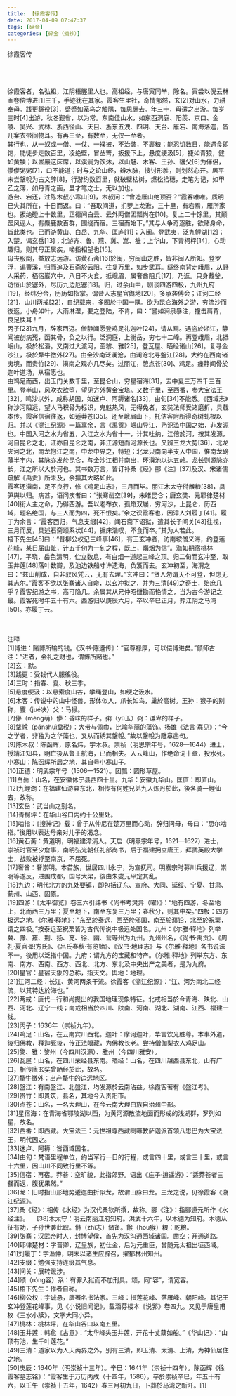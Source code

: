 ```yaml
---
title: 【徐霞客传】
date: 2017-04-09 07:47:37
tags: [碎金]
categories: [碎金（摘抄）]
---
```


<p dir="ltr"  >徐霞客传<br /><br /><br /><br /></p> 
<p dir="ltr"  >徐霞客者，名弘祖，江阴梧塍里人也。高祖经，与唐寅同举，除名。寅尝以倪云林画卷偿博进[1]三千，手迹犹在其家。霞客生里社，奇情郁然，玄[2]对山水，力耕奉母。践更繇役[3]，蹙蹙如笼鸟之触隅，每思颺去。年三十，母遣之出游。每岁三时[4]出游，秋冬觐省，以为常。东南佳山水，如东西洞庭、阳羡、京口、金陵、吴兴、武林、浙西径山、天目、浙东五洩、四明、天台、雁宕、南海落迦，皆几案衣带间物耳。有再三至，有数至，无仅一至者。<br />其行也，从一奴或一僧、一仗、一襆被，不治装，不裹粮；能忍饥数日，能遇食即饱，能徒步走数百里，凌绝壁，冒丛箐，扳援下上，悬度绠汲[5]，捷如青猿，健如黄犊；以崟巖这床席，以溪涧为饮沐，以山魅、木客、王孙、貜父[6]为伴侣，儚儚粥粥[7]，口不能道；时与之论山经，辨水脉，搜讨形胜，则划然心开。居平未尝鞶帨为古文辞[8]，行游约数百里，就破壁枯树，燃松拾穗，走笔为记，如甲乙之簿，如丹青之画，虽才笔之士，无以加也。<br />游台、宕还，过陈木叔小寒山[9]，木叔问：“曾造雁山绝顶否？”霞客唯唯。质明已失其所在，十日而返。曰：“吾取间道，扪萝上龙湫，三十里，有宕焉，雁所家也。扳绝磴上十数里，正德间白云、云外两僧团瓢尚在[10]。复上二十馀里，其颠罡风逼人，有麋鹿数百群，围绕而宿。三宿而始下。”其与人争奇逐胜，欲赌身命，皆此类也。已而游黄山、白岳、九华、匡庐[11]；入闽。登武夷，泛九鲤湖[12]；入楚，谒玄岳[13]；北游齐、鲁、燕、冀、嵩、雒；上华山，下青柯枰[14]，心动趣归，则其母正属疾，啮指相望也[15]。<br />母丧服阕，益放志远游。访黄石斋[16]於闽，穷闽山之胜，皆非闽人所知。登罗浮，谒曹溪，归而追及石斋於云阳。往复万里，如步武耳。繇终南背走峨眉，从野人采药，栖宿巖穴中，八日不火食，抵峨眉，属奢酋阻兵[17]，乃返。只身戴釜，访恒山於塞外，尽历九边厄塞[18]。归，过余山中，剧谈四游四极，九州九府[19]，经纬分合，历历如指掌。谓昔人志星官舆地[20]，多承袭傅会；江河二经[21]，山川两戒[22]，自纪载来，多囿於中国一隅。欲为昆仑海外之游，穷流沙而後返。小舟如叶，大雨淋湿，要之登陆，不肯，曰：“譬如涧泉暴注，撞击肩背，良足快耳！”<br />丙子[23]九月，辞家西迈。僧静闻愿登鸡足礼迦叶[24]，请从焉。遇盗於湘江，静闻被创病死，函其骨，负之以行。泛洞庭，上衡岳，穷七十二峰。再登峨眉，北抵岷山，极於松潘。又南过大渡河，至黎、雅[25]，登瓦屋、晒经诸山[26]。复寻金沙江，极於犛牛徼外[27]。由金沙南泛澜沧，由澜沧北寻盤江[28]，大约在西南诸夷境，而贵竹[29]、滇南之观亦几尽矣。过丽江，憩点苍[30]、鸡足。瘗静闻骨於迦叶道场，从宿愿也。<br />由鸡足而西，出玉门关数千里，至昆仑山，穷星宿海[31]，去中夏三万四千三百里。登半山，风吹衣欲堕，望见方外黄金宝塔。又数千里，至西番，参大宝法王[32]。鸣沙以外，咸称胡国，如迷卢、阿耨诸名[33]，由旬[34]不能悉。《西域志》称沙河阻远，望人马积骨为标识，鬼魅热风，无得免者，玄奘法师受诸磨折，具载本传。霞客信宿往返，如适莽苍[35]。还至峨眉山下，托估客附所得奇树虬根以归。并以《溯江纪源》一篇寓余，言《禹贡》岷山导江，乃氾滥中国之始，非发源也。中国入河之水为省五，入江之水为省十一，计其吐纳，江倍於河，按其发源，河自昆仑之北，江亦自昆仑之南，非江源短而河源长也。又辨三龙大势[36]，北龙夹河之北，南龙抱江之南，中龙中界之，特短；北龙只南向半支入中国，惟南龙磅薄半宇内，其脉亦发於昆仑，与金沙江相并南出，环滇池以达五岭。龙长则源脉亦长，江之所以大於河也。其书数万言，皆订补桑《经》郦《注》[37]及汉、宋诸儒疏解《禹贡》所未及，余撮其大略如此。<br />霞客还滇南，足不良行，修《鸡足山志》，三月而毕。丽江木太守偫餱粮[38]，具笋舆以归。病甚，语问疾者曰：“张骞凿空[39]，未睹昆仑；唐玄奘、元耶律楚材[40]衔人主之命，乃得西游。吾以老布衣，孤筇双屦，穷河沙，上昆仑，历西域，题名绝国，与三人而为四，死不恨矣。”余之识霞客也，因漳人刘履丁[41]。履丁为余言：“霞客西归，气息支缀[42]，闻石斋下诏狱，遣其长子间关[43]往视，三月而反，具述石斋颂系状[44]，据床浩叹，不食而卒。”其为人若此。<br />梧下先生[45]曰：“昔柳公权记三峰事[46]，有王玄冲者，访南坡僧义海，约登莲花峰，某日届山趾，计五千仞为一旬之程，既上，煹烟为信”。海如期宿桃林[47]，平晓，岳色清明，伫立数息，有白烟一道起三峰之顶。归二旬而玄冲至，取玉井莲[48]落叶数瓣，及池边铁船寸许遗海，负笈而去。玄冲初至，海渭之曰：“兹山削成，自非驭风凭云，无有去理。”玄冲曰：“贤人勿谓天不可登，但虑无其志尔。”霞客不欲以张骞诸人自命，以玄冲拟之，并为三清[49]之奇士，殆庶几乎？霞客纪游之书，高可隐几。余属其从兄仲昭讎勘而艳情之，当为古今游记之最。霞客死时年五十有六。西游归以庚辰六月，卒以辛巳正月，葬江阴之马湾[50]。亦履丁云。<br /><br /><br /></p> 
<p dir="ltr"  >注释<br />[1]博进：赌博所输的钱。《汉书&middot;陈遵传》：“官尊禄厚，可以偿博进矣。”颜师古注：“进者，会礼之财也，谓博所赌也。”<br />[2]玄：默。<br />[3]践更：受钱代人服徭役。<br />[4]三时：指春、夏、秋三季。<br />[5]悬度绠汲：以悬索度山谷，攀绳登山，如绠之汲水。<br />[6]木客：传说中的山中怪兽，形体似人，爪长如鸟，巢於高树。王孙：猴子的别称，貜（ju&eacute;决）父：马猴。<br />[7]儚（m&eacute;ng萌）儚：昏昧的样子。粥（y&ugrave;玉）粥：谦卑的样子。<br />[8]鞶帨（p&aacute;nshu&igrave;盘税）：大带与佩巾，比喻华丽的藻饰。扬雄《法言&middot;寡见》：“今之学者，非独为之华藻也，又从而绣其鞶帨。”故以鞶帨为雕章凿句。<br />[9]陈木叔：陈函辉，原名炜，字木叔。崇祯（明思宗年号，1628—1644）进士，授靖江知县，明亡後从鲁王航海，已而相失。入云峰山，作绝命词十章，投水死。小寒山：陈函辉所居之地，其自号小寒山子。<br />[10]正德：明武宗年号（1506—1521）。团瓢：圆形草屋。<br />[11]白岳：山名，在安徽休宁县西四十里。九华：安徽九华山。匡庐：即庐山。<br />[12]九鲤湖：在福建仙游县东北，相传有何姓兄弟九人炼丹於此，後各骑一鲤仙去，故称。<br />[13]玄岳：武当山之别名。<br />[14]青柯坪：在华山谷口内约十公里处。<br />[15]啮指：《搜神记》载：曾子从仲尼在楚万里而心动，辞归问母，母曰：“思尔啮指。”後用以表达母亲对儿子的渴念。<br />[16]黄石斋：黄道明，明福建漳浦人。天启（明熹宗年号，1621—1627）进士，崇祯时官至少詹事，南明弘光朝任礼部尚书，后于福建拥立唐王，拜武英殿大学士，战败被捊至南京，不屈死。<br />[17]奢酋：奢崇明。本苗族，世居四川永宁，为宣抚司。明嘉宗时募川兵援辽，崇明等遂反，进围成都，国号大梁，後由朱燮元平定其乱。<br />[18]九边：明代北方的九处要镇，即包括辽东、宣府、大同、延绥、宁夏、甘肃、蓟州、山西、固原。<br />[19]四游：《太平御览》卷三六引纬书《尚书考灵异（曜）》：“地有四游，冬至地上，北而西三万里；夏至地下，南至东复三万里；春秋分，则其中矣。”四极：四方极远之地。《尔雅&middot;释地》：“东至於泰远，西至於邠国，南至於濮铅，北至於祝栗，谓之四极。”按泰远至祝栗皆为古代传说中极远处国名。九州：《尔雅&middot;释地》列举冀、豫、雍、荆、扬、兖、徐、幽、营等州为九州。九州州名，《尚书&middot;禹贡》、《周礼&middot;夏官&middot;职方氏》、《吕氏春秋&middot;有览始》、《汉书&middot;地理志》与《尔雅&middot;释地》各书说法不一。後用以泛指中国。九府：谓九方的宝藏和特产。《尔雅&middot;释地》列举东方、东南、南方、西南、西方、西北、北方、东北及中央出产之美者，是为九府。<br />[20]星官：星宿天象的总称，指天文。舆地：地理。<br />[21]江河二经：长江、黄河两条干流。徐霞客《溯江纪源》：“江、河为南北二经流，以其特达於海也。”<br />[22]两戒：唐代一行和尚提出的我国地理现象特征。北戒相当於今青海、陕北、山西、河北、辽宁一线；南戒相当於四川、陕南、河南、湖北、湖南、江西、福建一线。<br />[23]丙子：1636年（崇祯九年）。<br />[24]鸡足：山名，在云南宾川西北。迦叶：摩诃迦叶，华言饮光胜尊。本事外道，後归佛教，释迦死後，传正法眼藏，为佛教长老。尝持僧伽梨衣人鸡足山。<br />[25]黎、雅：黎州（今四川汉源）、雅州（今四川雅安）。<br />[26]瓦屋：山名，在四川荣经县东南。晒经：山名，在四川越西县东北，山有广口，相传唐玄奘曾晒经於此，故名。<br />[27]犛牛徼外：出产犛牛的边远地区。<br />[28]盤江：有南盤江、北盤江，均发源於云南沾益。徐霞客著有《盤江考》。<br />[29]贵竹：即贵筑，县名，其地今入贵阳市。<br />[30]点苍：山名，一名大理山，在今云南大理白族自治州中部。<br />[31]星宿海：在青海省鄂陵湖以西，为黄河源散流地面而形成的浅湖群，罗列如星，故名。<br />[32]西番：即西藏。大宝法王：元世祖尊西藏喇嘛教萨迦派首领八思巴为大宝法王，明代因之。<br />[33]迷卢、阿耨：皆西域国名。<br />[34]由旬：梵语里程单位，约当军行一日的行程，或言四十里，或言三十里，或言十六里，因山川不同致行里不等。<br />[35]信宿：再宿。莽苍：空旷貌，此指郊野。语出《庄子&middot;逍遥游》：“适莽苍者三餐而返，腹犹果然。”<br />[36]龙：旧时指山形地势逶迤曲折似龙，故谓山脉曰龙。三龙之说，见徐霞客《溯江纪源》。<br />[37]桑《经》：相传《水经》为汉代桑钦所撰，故称。郦《注》：指郦道元所作《水经注》。 　[38]木太守：明云南丽江府知府。洪武十六年，以木德为知府。木德从征有功，子孙世袭此职。偫（zh&igrave;志）储备。餱（hou猴）粮：乾粮。<br />[39]张骞：汉武帝时人，封博望侯，首先为汉沟通西域诸国。凿空：开通道路。<br />[40]耶律楚材：字晋卿，辽皇族，初仕金，后为元重臣，曾随元太祖出征西域。<br />[41]刘履丁：字渔仲，明末以诸生应辟召，擢郁林州知州。<br />[42]支缀：勉强支持连缀其气息。<br />[43]间关：展转跋涉。<br />[44]颂（r&oacute;ng容）系：有罪入狱而不加刑具。颂，同“容”，谓宽容。<br />[45]梧下先生：作者自称。<br />[46]柳公权：字诚悬，唐著名书法家。三峰：指莲花峰、落雁峰、朝阳峰。其记王玄冲登莲花峰事，见《小说旧闻记》，载涵芬楼本《说郛》卷四九。又见于唐皇甫枚《三水小牍》，文字大同小异。<br />[47]桃林：桃林坪，在华山谷口以南五里。<br />[48]玉井莲：韩愈《古意》：“太华峰头玉井莲，开花十丈藕如船。”《华山记》：“山顶有池，生千叶莲花。”<br />[49]三清：道家以为人天两界之外，别有三清，即玉清、太清、上清，为神仙居住之地。<br />[50]庚辰：1640年（明崇祯十三年）。辛巳：1641年（崇祯十四年）。陈函辉《徐霞客墓志铭》：“霞客生于万历丙戌（十四年，1586），卒於崇祯辛巳，年五十有六，以壬午（崇祯十五年，1642）春三月初九日，卜葬於马湾之新阡。[1]</p>